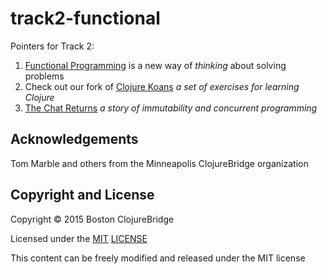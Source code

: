 # track2-functional

Pointers for Track 2:

1. [Functional Programming](Functional.md) is a new way of *thinking* about solving problems
1. Check out our fork of [Clojure Koans](https://github.com/clojurebridge-minneapolis/clojure-koans) *a set of exercises for learning Clojure*
1. [The Chat Returns](THE-CHAT-RETURNS.md) *a story of immutability and concurrent programming*

## Acknowledgements
Tom Marble and others from the Minneapolis ClojureBridge organization

## Copyright and License

Copyright © 2015 Boston ClojureBridge

Licensed under the [MIT](http://opensource.org/licenses/MIT) [LICENSE](LICENSE)

This content can be freely modified and released under the MIT license
